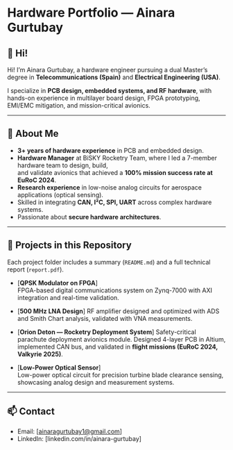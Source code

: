 # Hardware Portfolio — Ainara Gurtubay

## 👋 Hi!
Hi! I’m Ainara Gurtubay, a hardware engineer pursuing a dual Master’s degree in **Telecommunications (Spain)** and **Electrical Engineering (USA)**.

I specialize in **PCB design, embedded systems, and RF hardware**, with hands-on experience in multilayer board design, FPGA prototyping, EMI/EMC mitigation, and mission-critical avionics.

---

## 🎯 About Me
- **3+ years of hardware experience** in PCB and embedded design.
- **Hardware Manager** at BiSKY Rocketry Team, where I led a 7-member hardware team to design, build,  
  and validate avionics that achieved a **100% mission success rate at EuRoC 2024**.
- **Research experience** in low-noise analog circuits for aerospace applications (optical sensing).
- Skilled in integrating **CAN, I²C, SPI, UART** across complex hardware systems.
- Passionate about **secure hardware architectures**.

---

## 📂 Projects in this Repository
Each project folder includes a summary (`README.md`) and a full technical report (`report.pdf`).

- [**QPSK Modulator on FPGA**]  
  FPGA-based digital communications system on Zynq-7000 with AXI integration and real-time validation.  

- [**500 MHz LNA Design**]
  RF amplifier designed and optimized with ADS and Smith Chart analysis, validated with VNA measurements.  

- [**Orion Deton — Rocketry Deployment System**]
  Safety-critical parachute deployment avionics module. Designed 4-layer PCB in Altium, implemented CAN bus, and validated in **flight missions (EuRoC 2024, Valkyrie 2025)**.  

- [**Low-Power Optical Sensor**]  
  Low-power optical circuit for precision turbine blade clearance sensing, showcasing analog design and measurement systems. 

---

## 📫 Contact
- Email: [ainaragurtubay1@gmail.com]  
- LinkedIn: [linkedin.com/in/ainara-gurtubay]
